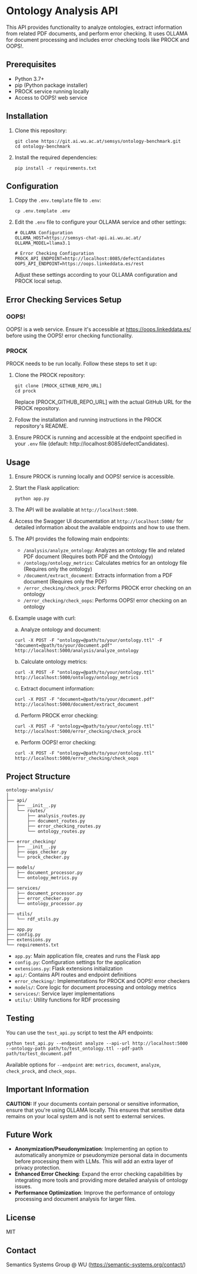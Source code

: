 # Ontology Analysis API

This API provides functionality to analyze ontologies, extract information from related PDF documents, and perform error checking. It uses OLLAMA for document processing and includes error checking tools like PROCK and OOPS!.

## Prerequisites

- Python 3.7+
- pip (Python package installer)
- PROCK service running locally
- Access to OOPS! web service

## Installation

1. Clone this repository:
   ```
   git clone https://git.ai.wu.ac.at/semsys/ontology-benchmark.git
   cd ontology-benchmark
   ```

2. Install the required dependencies:
   ```
   pip install -r requirements.txt
   ```

## Configuration

1. Copy the `.env.template` file to `.env`:
   ```
   cp .env.template .env
   ```

2. Edit the `.env` file to configure your OLLAMA service and other settings:
   ```
   # OLLAMA Configuration
   OLLAMA_HOST=https://semsys-chat-api.ai.wu.ac.at/
   OLLAMA_MODEL=llama3.1
   
   # Error Checking Configuration
   PROCK_API_ENDPOINT=http://localhost:8085/defectCandidates
   OOPS_API_ENDPOINT=https://oops.linkeddata.es/rest
   ```

   Adjust these settings according to your OLLAMA configuration and PROCK local setup.

## Error Checking Services Setup

### OOPS!
OOPS! is a web service. Ensure it's accessible at https://oops.linkeddata.es/ before using the OOPS! error checking functionality.

### PROCK
PROCK needs to be run locally. Follow these steps to set it up:

1. Clone the PROCK repository:
   ```
   git clone [PROCK_GITHUB_REPO_URL]
   cd prock
   ```
   Replace [PROCK_GITHUB_REPO_URL] with the actual GitHub URL for the PROCK repository.

2. Follow the installation and running instructions in the PROCK repository's README.

3. Ensure PROCK is running and accessible at the endpoint specified in your `.env` file (default: http://localhost:8085/defectCandidates).

## Usage

1. Ensure PROCK is running locally and OOPS! service is accessible.

2. Start the Flask application:
   ```
   python app.py
   ```

3. The API will be available at `http://localhost:5000`.

4. Access the Swagger UI documentation at `http://localhost:5000/` for detailed information about the available endpoints and how to use them.

5. The API provides the following main endpoints:
   - `/analysis/analyze_ontology`: Analyzes an ontology file and related PDF document (Requires both PDF and the Ontology)
   - `/ontology/ontology_metrics`: Calculates metrics for an ontology file (Requires only the ontology)
   - `/document/extract_document`: Extracts information from a PDF document (Requires only the PDF)
   - `/error_checking/check_prock`: Performs PROCK error checking on an ontology
   - `/error_checking/check_oops`: Performs OOPS! error checking on an ontology

6. Example usage with curl:
   
   a. Analyze ontology and document:
   ```
   curl -X POST -F "ontology=@path/to/your/ontology.ttl" -F "document=@path/to/your/document.pdf" http://localhost:5000/analysis/analyze_ontology
   ```
   
   b. Calculate ontology metrics:
   ```
   curl -X POST -F "ontology=@path/to/your/ontology.ttl" http://localhost:5000/ontology/ontology_metrics
   ```
   
   c. Extract document information:
   ```
   curl -X POST -F "document=@path/to/your/document.pdf" http://localhost:5000/document/extract_document
   ```
   
   d. Perform PROCK error checking:
   ```
   curl -X POST -F "ontology=@path/to/your/ontology.ttl" http://localhost:5000/error_checking/check_prock
   ```
   
   e. Perform OOPS! error checking:
   ```
   curl -X POST -F "ontology=@path/to/your/ontology.ttl" http://localhost:5000/error_checking/check_oops
   ```


## Project Structure

```
ontology-analysis/
│
├── api/
│   ├── __init__.py
│   └── routes/
│       ├── analysis_routes.py
│       ├── document_routes.py
│       ├── error_checking_routes.py
│       └── ontology_routes.py
│
├── error_checking/
│   ├── __init__.py
│   ├── oops_checker.py
│   └── prock_checker.py
│
├── models/
│   ├── document_processor.py
│   └── ontology_metrics.py
│
├── services/
│   ├── document_processor.py
│   ├── error_checker.py
│   └── ontology_processor.py
│
├── utils/
│   └── rdf_utils.py
│
├── app.py
├── config.py
├── extensions.py
└── requirements.txt
```

- `app.py`: Main application file, creates and runs the Flask app
- `config.py`: Configuration settings for the application
- `extensions.py`: Flask extensions initialization
- `api/`: Contains API routes and endpoint definitions
- `error_checking/`: Implementations for PROCK and OOPS! error checkers
- `models/`: Core logic for document processing and ontology metrics
- `services/`: Service layer implementations
- `utils/`: Utility functions for RDF processing

## Testing

You can use the `test_api.py` script to test the API endpoints:

```
python test_api.py --endpoint analyze --api-url http://localhost:5000 --ontology-path path/to/test_ontology.ttl --pdf-path path/to/test_document.pdf
```

Available options for `--endpoint` are: `metrics`, `document`, `analyze`, `check_prock`, and `check_oops`.

## Important Information

**CAUTION:** If your documents contain personal or sensitive information, ensure that you're using OLLAMA locally. This ensures that sensitive data remains on your local system and is not sent to external services.

## Future Work

- **Anonymization/Pseudonymization**: Implementing an option to automatically anonymize or pseudonymize personal data in documents before processing them with LLMs. This will add an extra layer of privacy protection.
- **Enhanced Error Checking**: Expand the error checking capabilities by integrating more tools and providing more detailed analysis of ontology issues.
- **Performance Optimization**: Improve the performance of ontology processing and document analysis for larger files.

## License

MIT

## Contact

Semantics Systems Group @ WU (https://semantic-systems.org/contact/)